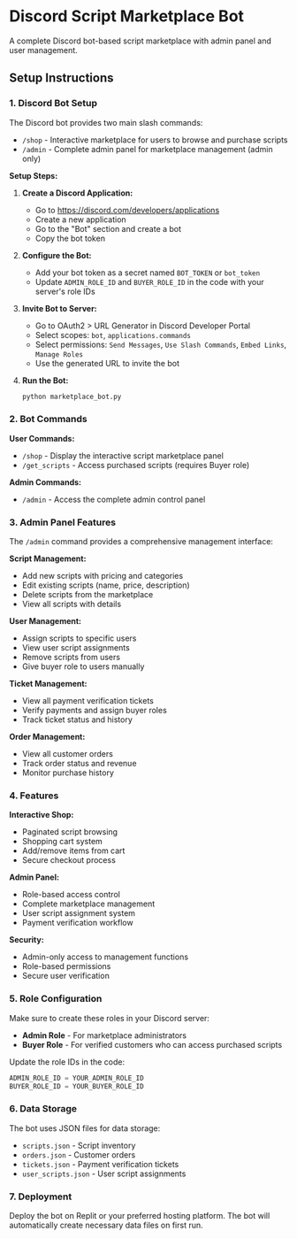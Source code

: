
# Discord Script Marketplace Bot

A complete Discord bot-based script marketplace with admin panel and user management.

## Setup Instructions

### 1. Discord Bot Setup

The Discord bot provides two main slash commands:
- `/shop` - Interactive marketplace for users to browse and purchase scripts
- `/admin` - Complete admin panel for marketplace management (admin only)

**Setup Steps:**

1. **Create a Discord Application:**
   - Go to https://discord.com/developers/applications
   - Create a new application
   - Go to the "Bot" section and create a bot
   - Copy the bot token

2. **Configure the Bot:**
   - Add your bot token as a secret named `BOT_TOKEN` or `bot_token`
   - Update `ADMIN_ROLE_ID` and `BUYER_ROLE_ID` in the code with your server's role IDs

3. **Invite Bot to Server:**
   - Go to OAuth2 > URL Generator in Discord Developer Portal
   - Select scopes: `bot`, `applications.commands`
   - Select permissions: `Send Messages`, `Use Slash Commands`, `Embed Links`, `Manage Roles`
   - Use the generated URL to invite the bot

4. **Run the Bot:**
   ```bash
   python marketplace_bot.py
   ```

### 2. Bot Commands

**User Commands:**
- `/shop` - Display the interactive script marketplace panel
- `/get_scripts` - Access purchased scripts (requires Buyer role)

**Admin Commands:**
- `/admin` - Access the complete admin control panel

### 3. Admin Panel Features

The `/admin` command provides a comprehensive management interface:

**Script Management:**
- Add new scripts with pricing and categories
- Edit existing scripts (name, price, description)
- Delete scripts from the marketplace
- View all scripts with details

**User Management:**
- Assign scripts to specific users
- View user script assignments
- Remove scripts from users
- Give buyer role to users manually

**Ticket Management:**
- View all payment verification tickets
- Verify payments and assign buyer roles
- Track ticket status and history

**Order Management:**
- View all customer orders
- Track order status and revenue
- Monitor purchase history

### 4. Features

**Interactive Shop:**
- Paginated script browsing
- Shopping cart system
- Add/remove items from cart
- Secure checkout process

**Admin Panel:**
- Role-based access control
- Complete marketplace management
- User script assignment system
- Payment verification workflow

**Security:**
- Admin-only access to management functions
- Role-based permissions
- Secure user verification

### 5. Role Configuration

Make sure to create these roles in your Discord server:
- **Admin Role** - For marketplace administrators
- **Buyer Role** - For verified customers who can access purchased scripts

Update the role IDs in the code:
```python
ADMIN_ROLE_ID = YOUR_ADMIN_ROLE_ID
BUYER_ROLE_ID = YOUR_BUYER_ROLE_ID
```

### 6. Data Storage

The bot uses JSON files for data storage:
- `scripts.json` - Script inventory
- `orders.json` - Customer orders
- `tickets.json` - Payment verification tickets
- `user_scripts.json` - User script assignments

### 7. Deployment

Deploy the bot on Replit or your preferred hosting platform. The bot will automatically create necessary data files on first run.
